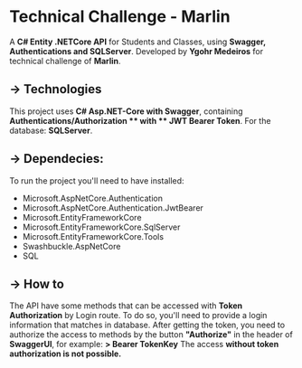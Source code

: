 # Technical Challenge - Marlin
A **C# Entity .NETCore API** for Students and Classes, using **Swagger, Authentications and SQLServer**.
Developed by **Ygohr Medeiros** for technical challenge of **Marlin**.

## -> Technologies
This project uses **C# Asp.NET-Core with Swagger**, containing **Authentications/Authorization ** with ** JWT Bearer Token**. For the database: **SQLServer**.

## -> Dependecies:
To run the project you'll need to have installed:

- Microsoft.AspNetCore.Authentication
- Microsoft.AspNetCore.Authentication.JwtBearer
- Microsoft.EntityFrameworkCore
- Microsoft.EntityFrameworkCore.SqlServer
- Microsoft.EntityFrameworkCore.Tools
- Swashbuckle.AspNetCore
- SQL

## -> How to
The API have some methods that can be accessed with **Token Authorization** by Login route. To do so, you'll need to provide a login information that matches in database.
After getting the token, you need to authorize the access to methods by the button **"Authorize"** in the header of **SwaggerUI**, for example:
 **> Bearer TokenKey**
The access **without token authorization is not possible.**
